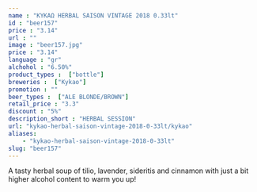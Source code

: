 ```yaml
---
name : "ΚΥΚΑΩ HERBAL SAISON VINTAGE 2018 0.33lt"
id : "beer157"
price : "3.14"
url : ""
image : "beer157.jpg"
price : "3.14"
language : "gr"
alchohol : "6.50%"
product_types :  ["bottle"]
breweries :  ["Kykao"]
promotion : ""
beer_types :  ["ALE BLONDE/BROWN"]
retail_price : "3.3"
discount : "5%"
description_short : "HERBAL SESSION"
url: "kykao-herbal-saison-vintage-2018-0-33lt/kykao"
aliases: 
    - "kykao-herbal-saison-vintage-2018-0-33lt"
slug: "beer157"
---
```


A tasty herbal soup of tilio, lavender, sideritis and cinnamon with just a bit higher alcohol content to warm you up!